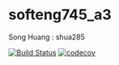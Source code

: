 # softeng745_a3
Song Huang : shua285

[![Build Status](https://travis-ci.com/Ethan999/softeng745_a3.svg?token=WsLyQUVoXvGmyM1DSq8V&branch=master)](https://travis-ci.com/Ethan999/softeng745_a3.svg?token=WsLyQUVoXvGmyM1DSq8V&branch=master)
[![codecov](https://codecov.io/gh/Ethan999/softeng745_a3/branch/master/graph/badge.svg)](https://codecov.io/gh/Ethan999/softeng745_a3)
